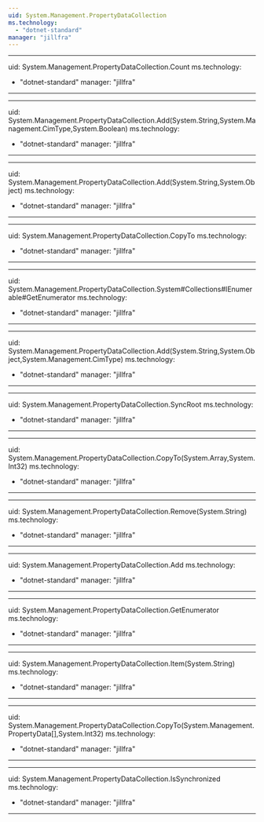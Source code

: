 ```yaml
---
uid: System.Management.PropertyDataCollection
ms.technology: 
  - "dotnet-standard"
manager: "jillfra"
---
```


---
uid: System.Management.PropertyDataCollection.Count
ms.technology: 
  - "dotnet-standard"
manager: "jillfra"
---

---
uid: System.Management.PropertyDataCollection.Add(System.String,System.Management.CimType,System.Boolean)
ms.technology: 
  - "dotnet-standard"
manager: "jillfra"
---

---
uid: System.Management.PropertyDataCollection.Add(System.String,System.Object)
ms.technology: 
  - "dotnet-standard"
manager: "jillfra"
---

---
uid: System.Management.PropertyDataCollection.CopyTo
ms.technology: 
  - "dotnet-standard"
manager: "jillfra"
---

---
uid: System.Management.PropertyDataCollection.System#Collections#IEnumerable#GetEnumerator
ms.technology: 
  - "dotnet-standard"
manager: "jillfra"
---

---
uid: System.Management.PropertyDataCollection.Add(System.String,System.Object,System.Management.CimType)
ms.technology: 
  - "dotnet-standard"
manager: "jillfra"
---

---
uid: System.Management.PropertyDataCollection.SyncRoot
ms.technology: 
  - "dotnet-standard"
manager: "jillfra"
---

---
uid: System.Management.PropertyDataCollection.CopyTo(System.Array,System.Int32)
ms.technology: 
  - "dotnet-standard"
manager: "jillfra"
---

---
uid: System.Management.PropertyDataCollection.Remove(System.String)
ms.technology: 
  - "dotnet-standard"
manager: "jillfra"
---

---
uid: System.Management.PropertyDataCollection.Add
ms.technology: 
  - "dotnet-standard"
manager: "jillfra"
---

---
uid: System.Management.PropertyDataCollection.GetEnumerator
ms.technology: 
  - "dotnet-standard"
manager: "jillfra"
---

---
uid: System.Management.PropertyDataCollection.Item(System.String)
ms.technology: 
  - "dotnet-standard"
manager: "jillfra"
---

---
uid: System.Management.PropertyDataCollection.CopyTo(System.Management.PropertyData[],System.Int32)
ms.technology: 
  - "dotnet-standard"
manager: "jillfra"
---

---
uid: System.Management.PropertyDataCollection.IsSynchronized
ms.technology: 
  - "dotnet-standard"
manager: "jillfra"
---

